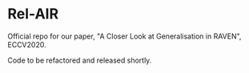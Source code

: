 # Rel-AIR
Official repo for our paper, "A Closer Look at Generalisation in RAVEN", ECCV2020.

Code to be refactored and released shortly.

